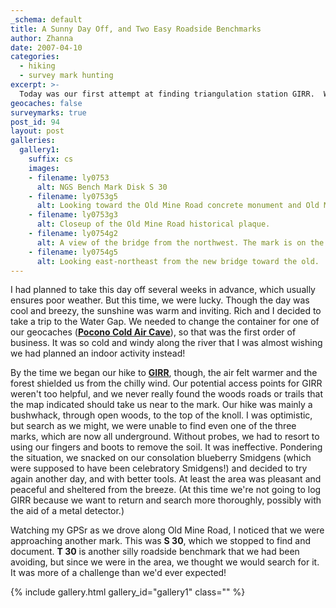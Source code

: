 ```yaml
---
_schema: default
title: A Sunny Day Off, and Two Easy Roadside Benchmarks
author: Zhanna
date: 2007-04-10
categories:
  - hiking
  - survey mark hunting
excerpt: >- 
  Today was our first attempt at finding triangulation station GIRR.  We'll have to go back.  We did find two elevation marks, S 30 and T 30. 
geocaches: false
surveymarks: true
post_id: 94
layout: post     
galleries:
  gallery1:
    suffix: cs
    images: 
    - filename: ly0753
      alt: NGS Bench Mark Disk S 30 
    - filename: ly0753g5
      alt: Looking toward the Old Mine Road concrete monument and Old Mine Road.  
    - filename: ly0753g3
      alt: Closeup of the Old Mine Road historical plaque.    
    - filename: ly0754g2
      alt: A view of the bridge from the northwest. The mark is on the near right corner. An orange control point is in the foreground.
    - filename: ly0754g5
      alt: Looking east-northeast from the new bridge toward the old.                                
---
```


I had planned to take this day off several weeks in advance, which usually ensures poor weather.  But this time, we were lucky.  Though the day was cool and breezy, the sunshine was warm and inviting.  Rich and I decided to take a trip to the Water Gap.  We needed to change the container for one of our geocaches (**[Pocono Cold Air Cave](https://www.geocaching.com/geocache/GC9173)**), so that was the first order of business.  It was so cold and windy along the river that I was almost wishing we had planned an indoor activity instead!

By the time we began our hike to **[GIRR](https://www.ngs.noaa.gov/cgi-bin/ds_mark.prl?PidBox=ly2633)**, though, the air felt warmer and the forest shielded us from the chilly wind.  Our potential access points for GIRR weren't too helpful, and we never really found the woods roads or trails that the map indicated should take us near to the mark.  Our hike was mainly a bushwhack, through open woods, to the top of the knoll.  I was optimistic, but search as we might, we were unable to find even one of the three marks, which are now all underground.  Without probes, we had to resort to using our fingers and boots to remove the soil.  It was ineffective.  Pondering the situation, we snacked on our consolation blueberry Smidgens (which were supposed to have been celebratory Smidgens!) and decided to try again another day, and with better tools.  At least the area was pleasant and peaceful and sheltered from the breeze.  (At this time we're not going to log GIRR because we want to return and search more thoroughly, possibly with the aid of a metal detector.)

Watching my GPSr as we drove along Old Mine Road, I noticed that we were approaching another mark.  This was **S 30**, which we stopped to find and document.  **T 30** is another silly roadside benchmark that we had been avoiding, but since we were in the area, we thought we would search for it.  It was more of a challenge than we'd ever expected!

{% include gallery.html gallery_id="gallery1" class="" %}